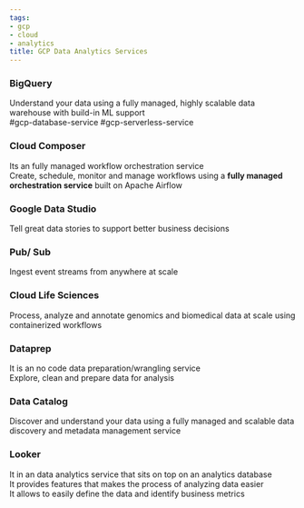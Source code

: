 ```yaml
---
tags:
- gcp
- cloud
- analytics
title: GCP Data Analytics Services
---
```


### BigQuery

Understand your data using a fully managed, highly scalable data warehouse with build-in ML support  
#gcp-database-service #gcp-serverless-service 

### Cloud Composer

Its an  fully managed workflow orchestration service  
Create, schedule, monitor and manage workflows using a **fully managed orchestration service** built on Apache Airflow

### Google Data Studio

Tell great data stories to support better business decisions

### Pub/ Sub

Ingest event streams from anywhere at scale

### Cloud Life Sciences

Process, analyze and annotate genomics and biomedical data at scale using containerized workflows

### Dataprep

It is an no code data preparation/wrangling service  
Explore, clean and prepare data for analysis

### Data Catalog

Discover and understand your data using a fully managed and scalable data discovery and metadata management service

### Looker

It in an data analytics service that sits on top on an analytics database  
It provides features that makes the process of analyzing data easier  
It allows to easily define the data and identify business metrics